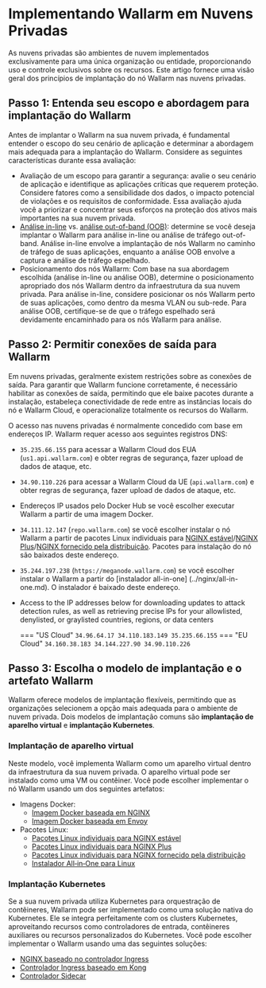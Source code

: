 [ip-lists-docs]:                    ../../user-guides/ip-lists/overview.md

# Implementando Wallarm em Nuvens Privadas

As nuvens privadas são ambientes de nuvem implementados exclusivamente para uma única organização ou entidade, proporcionando uso e controle exclusivos sobre os recursos. Este artigo fornece uma visão geral dos princípios de implantação do nó Wallarm nas nuvens privadas.

## Passo 1: Entenda seu escopo e abordagem para implantação do Wallarm

Antes de implantar o Wallarm na sua nuvem privada, é fundamental entender o escopo do seu cenário de aplicação e determinar a abordagem mais adequada para a implantação do Wallarm. Considere as seguintes características durante essa avaliação:

* Avaliação de um escopo para garantir a segurança: avalie o seu cenário de aplicação e identifique as aplicações críticas que requerem proteção. Considere fatores como a sensibilidade dos dados, o impacto potencial de violações e os requisitos de conformidade. Essa avaliação ajuda você a priorizar e concentrar seus esforços na proteção dos ativos mais importantes na sua nuvem privada.
* [Análise in-line](../inline/overview.md) vs. [análise out-of-band (OOB)](../oob/overview.md): determine se você deseja implantar o Wallarm para análise in-line ou análise de tráfego out-of-band. Análise in-line envolve a implantação de nós Wallarm no caminho de tráfego de suas aplicações, enquanto a análise OOB envolve a captura e análise de tráfego espelhado.
* Posicionamento dos nós Wallarm: Com base na sua abordagem escolhida (análise in-line ou análise OOB), determine o posicionamento apropriado dos nós Wallarm dentro da infraestrutura da sua nuvem privada. Para análise in-line, considere posicionar os nós Wallarm perto de suas aplicações, como dentro da mesma VLAN ou sub-rede. Para análise OOB, certifique-se de que o tráfego espelhado será devidamente encaminhado para os nós Wallarm para análise.

## Passo 2: Permitir conexões de saída para Wallarm

Em nuvens privadas, geralmente existem restrições sobre as conexões de saída. Para garantir que Wallarm funcione corretamente, é necessário habilitar as conexões de saída, permitindo que ele baixe pacotes durante a instalação, estabeleça conectividade de rede entre as instâncias locais do nó e Wallarm Cloud, e operacionalize totalmente os recursos do Wallarm.

O acesso nas nuvens privadas é normalmente concedido com base em endereços IP. Wallarm requer acesso aos seguintes registros DNS:

* `35.235.66.155` para acessar a Wallarm Cloud dos EUA (`us1.api.wallarm.com`) e obter regras de segurança, fazer upload de dados de ataque, etc.
* `34.90.110.226` para acessar a Wallarm Cloud da UE (`api.wallarm.com`) e obter regras de segurança, fazer upload de dados de ataque, etc.
* Endereços IP usados pelo Docker Hub se você escolher executar Wallarm a partir de uma imagem Docker.
* `34.111.12.147` (`repo.wallarm.com`) se você escolher instalar o nó Wallarm a partir de pacotes Linux individuais para [NGINX estável](../nginx/dynamic-module.md)/[NGINX Plus](../nginx-plus.md)/[NGINX fornecido pela distribuição](../nginx/dynamic-module-from-distr.md). Pacotes para instalação do nó são baixados deste endereço.
* `35.244.197.238` (`https://meganode.wallarm.com`) se você escolher instalar o Wallarm a partir do [instalador all-in-one] (../nginx/all-in-one.md). O instalador é baixado deste endereço.
* Access to the IP addresses below for downloading updates to attack detection rules, as well as retrieving precise IPs for your allowlisted, denylisted, or graylisted countries, regions, or data centers

    === "US Cloud"
        ```
        34.96.64.17
        34.110.183.149
        35.235.66.155
        ```
    === "EU Cloud"
        ```
        34.160.38.183
        34.144.227.90
        34.90.110.226
        ```

## Passo 3: Escolha o modelo de implantação e o artefato Wallarm

Wallarm oferece modelos de implantação flexíveis, permitindo que as organizações selecionem a opção mais adequada para o ambiente de nuvem privada. Dois modelos de implantação comuns são **implantação de aparelho virtual** e **implantação Kubernetes**.

### Implantação de aparelho virtual

Neste modelo, você implementa Wallarm como um aparelho virtual dentro da infraestrutura da sua nuvem privada. O aparelho virtual pode ser instalado como uma VM ou contêiner. Você pode escolher implementar o nó Wallarm usando um dos seguintes artefatos:

* Imagens Docker:
    * [Imagem Docker baseada em NGINX](../../admin-en/installation-docker-en.md)
    * [Imagem Docker baseada em Envoy](../../admin-en/installation-guides/envoy/envoy-docker.md)
* Pacotes Linux:
    * [Pacotes Linux individuais para NGINX estável](../nginx/dynamic-module.md)
    * [Pacotes Linux individuais para NGINX Plus](../nginx-plus.md)
    * [Pacotes Linux individuais para NGINX fornecido pela distribuição](../nginx/dynamic-module-from-distr.md)
    * [Instalador All‑in‑One para Linux](../nginx/all-in-one.md)

### Implantação Kubernetes

Se a sua nuvem privada utiliza Kubernetes para orquestração de contêineres, Wallarm pode ser implementado como uma solução nativa do Kubernetes. Ele se integra perfeitamente com os clusters Kubernetes, aproveitando recursos como controladores de entrada, contêineres auxiliares ou recursos personalizados do Kubernetes. Você pode escolher implementar o Wallarm usando uma das seguintes soluções:

* [NGINX baseado no controlador Ingress](../../admin-en/installation-kubernetes-en.md)
* [Controlador Ingress baseado em Kong](../kubernetes/kong-ingress-controller/deployment.md)
* [Controlador Sidecar](../kubernetes/sidecar-proxy/deployment.md)